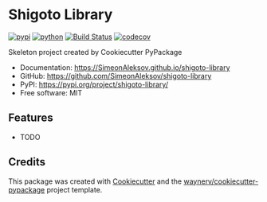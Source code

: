 # Shigoto Library


[![pypi](https://img.shields.io/pypi/v/shigoto-library.svg)](https://pypi.org/project/shigoto-library/)
[![python](https://img.shields.io/pypi/pyversions/shigoto-library.svg)](https://pypi.org/project/shigoto-library/)
[![Build Status](https://github.com/SimeonAleksov/shigoto-library/actions/workflows/dev.yml/badge.svg)](https://github.com/SimeonAleksov/shigoto-library/actions/workflows/dev.yml)
[![codecov](https://codecov.io/gh/SimeonAleksov/shigoto-library/branch/main/graphs/badge.svg)](https://codecov.io/github/SimeonAleksov/shigoto-library)



Skeleton project created by Cookiecutter PyPackage


* Documentation: <https://SimeonAleksov.github.io/shigoto-library>
* GitHub: <https://github.com/SimeonAleksov/shigoto-library>
* PyPI: <https://pypi.org/project/shigoto-library/>
* Free software: MIT


## Features

* TODO

## Credits

This package was created with [Cookiecutter](https://github.com/audreyr/cookiecutter) and the [waynerv/cookiecutter-pypackage](https://github.com/waynerv/cookiecutter-pypackage) project template.
